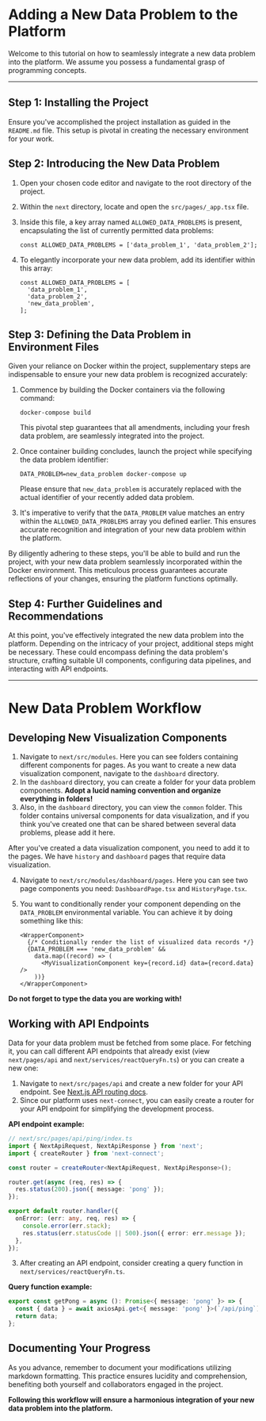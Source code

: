 # Adding a New Data Problem to the Platform

Welcome to this tutorial on how to seamlessly integrate a new data problem into the platform. We assume you possess a fundamental grasp of programming concepts.

---

## Step 1: Installing the Project

Ensure you've accomplished the project installation as guided in the `README.md` file. This setup is pivotal in creating the necessary environment for your work.

## Step 2: Introducing the New Data Problem

1. Open your chosen code editor and navigate to the root directory of the project.

2. Within the `next` directory, locate and open the `src/pages/_app.tsx` file.

3. Inside this file, a key array named `ALLOWED_DATA_PROBLEMS` is present, encapsulating the list of currently permitted data problems:

   ```tsx
   const ALLOWED_DATA_PROBLEMS = ['data_problem_1', 'data_problem_2'];
   ```

4. To elegantly incorporate your new data problem, add its identifier within this array:

   ```tsx
   const ALLOWED_DATA_PROBLEMS = [
     'data_problem_1',
     'data_problem_2',
     'new_data_problem',
   ];
   ```

## Step 3: Defining the Data Problem in Environment Files

Given your reliance on Docker within the project, supplementary steps are indispensable to ensure your new data problem is recognized accurately:

1. Commence by building the Docker containers via the following command:

   ```shell
   docker-compose build
   ```

   This pivotal step guarantees that all amendments, including your fresh data problem, are seamlessly integrated into the project.

2. Once container building concludes, launch the project while specifying the data problem identifier:

   ```shell
   DATA_PROBLEM=new_data_problem docker-compose up
   ```

   Please ensure that `new_data_problem` is accurately replaced with the actual identifier of your recently added data problem.

3. It's imperative to verify that the `DATA_PROBLEM` value matches an entry within the `ALLOWED_DATA_PROBLEMS` array you defined earlier. This ensures accurate recognition and integration of your new data problem within the platform.

By diligently adhering to these steps, you'll be able to build and run the project, with your new data problem seamlessly incorporated within the Docker environment. This meticulous process guarantees accurate reflections of your changes, ensuring the platform functions optimally.

## Step 4: Further Guidelines and Recommendations

At this point, you've effectively integrated the new data problem into the platform. Depending on the intricacy of your project, additional steps might be necessary. These could encompass defining the data problem's structure, crafting suitable UI components, configuring data pipelines, and interacting with API endpoints.

---

# New Data Problem Workflow

## Developing New Visualization Components

1. Navigate to `next/src/modules`. Here you can see folders containing different components for pages. As you want to create a new data visualization component, navigate to the `dashboard` directory.
2. In the `dashboard` directory, you can create a folder for your data problem components. **Adopt a lucid naming convention and organize everything in folders!**
3. Also, in the `dashboard` directory, you can view the `common` folder. This folder contains universal components for data visualization, and if you think you've created one that can be shared between several data problems, please add it here.

After you've created a data visualization component, you need to add it to the pages. We have `history` and `dashboard` pages that require data visualization.

4. Navigate to `next/src/modules/dashboard/pages`. Here you can see two page components you need: `DashboardPage.tsx` and `HistoryPage.tsx`.
5. You want to conditionally render your component depending on the `DATA_PROBLEM` environmental variable. You can achieve it by doing something like this:

   ```tsx
   <WrapperComponent>
     {/* Conditionally render the list of visualized data records */}
     {DATA_PROBLEM === 'new_data_problem' &&
       data.map((record) => (
         <MyVisualizationComponent key={record.id} data={record.data} />
       ))}
   </WrapperComponent>
   ```

**Do not forget to type the data you are working with!**

## Working with API Endpoints

Data for your data problem must be fetched from some place. For fetching it, you can call different API endpoints that already exist (view `next/pages/api` and `next/services/reactQueryFn.ts`) or you can create a new one:

1. Navigate to `next/src/pages/api` and create a new folder for your API endpoint. See [Next.js API routing docs](https://nextjs.org/docs/pages/building-your-application/routing/api-routes).
2. Since our platform uses `next-connect`, you can easily create a router for your API endpoint for simplifying the development process.

**API endpoint example:**

```ts
// next/src/pages/api/ping/index.ts
import { NextApiRequest, NextApiResponse } from 'next';
import { createRouter } from 'next-connect';

const router = createRouter<NextApiRequest, NextApiResponse>();

router.get(async (req, res) => {
  res.status(200).json({ message: 'pong' });
});

export default router.handler({
  onError: (err: any, req, res) => {
    console.error(err.stack);
    res.status(err.statusCode || 500).json({ error: err.message });
  },
});
```

3. After creating an API endpoint, consider creating a query function in `next/services/reactQueryFn.ts`.

**Query function example:**

```ts
export const getPong = async (): Promise<{ message: 'pong' }> => {
  const { data } = await axiosApi.get<{ message: 'pong' }>(`/api/ping`);
  return data;
};
```

## Documenting Your Progress

As you advance, remember to document your modifications utilizing markdown formatting. This practice ensures lucidity and comprehension, benefiting both yourself and collaborators engaged in the project.

**Following this workflow will ensure a harmonious integration of your new data problem into the platform.**
